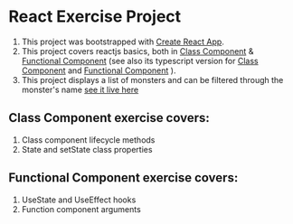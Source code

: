 # React Exercise Project
1. This project was bootstrapped with [Create React App](https://github.com/facebook/create-react-app).
2. This project covers reactjs basics, both in [Class Component](https://github.com/Nur-M-Arief-K/monsters-rolodex/tree/main) & [Functional Component](https://github.com/Nur-M-Arief-K/monsters-rolodex/tree/with-functional-component) \(see also its typescript version for [Class Component](https://github.com/Nur-M-Arief-K/monsters-rolodex/tree/main-ts-version) and [Functional Component](https://github.com/Nur-M-Arief-K/monsters-rolodex/tree/with-func-component-ts-ver) \).
3. This project displays a list of monsters and can be filtered through the monster's name [see it live here](https://nur-m-arief-k.github.io/monsters-rolodex/)

## Class Component exercise covers:
1. Class component lifecycle methods 
2. State and setState class properties 

## Functional Component exercise covers:
1. UseState and UseEffect hooks
2. Function component arguments